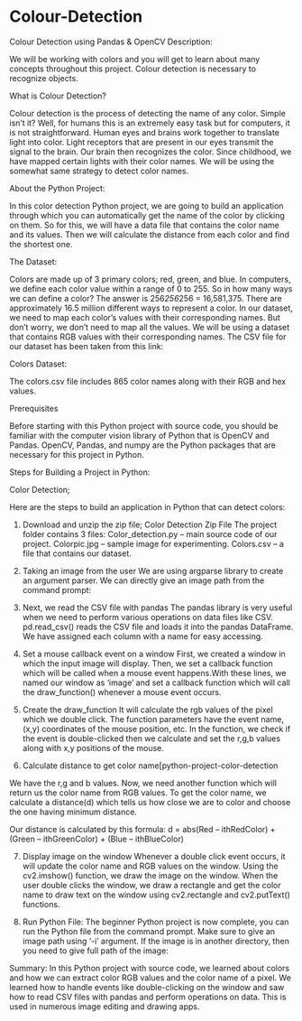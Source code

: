 
# Colour-Detection
 Colour Detection using Pandas &amp; OpenCV
Description:

We will be working with colors and you will get to learn about many concepts throughout this project. Colour detection is necessary to recognize objects.

What is Colour Detection?

Colour detection is the process of detecting the name of any color. Simple isn’t it? Well, for humans this is an extremely easy task but for computers, it is not straightforward. Human eyes and brains work together to translate light into color. Light receptors that are present in our eyes transmit the signal to the brain. Our brain then recognizes the color. Since childhood, we have mapped certain lights with their color names. We will be using the somewhat same strategy to detect color names.

About the Python Project:

In this color detection Python project, we are going to build an application through which you can automatically get the name of the color by clicking on them. So for this, we will have a data file that contains the color name and its values. Then we will calculate the distance from each color and find the shortest one.

The Dataset:

Colors are made up of 3 primary colors; red, green, and blue. In computers, we define each color value within a range of 0 to 255. So in how many ways we can define a color? The answer is 256*256*256 = 16,581,375. There are approximately 16.5 million different ways to represent a color. In our dataset, we need to map each color’s values with their corresponding names. But don’t worry, we don’t need to map all the values. We will be using a dataset that contains RGB values with their corresponding names. The CSV file for our dataset has been taken from this link:

Colors Dataset:

The colors.csv file includes 865 color names along with their RGB and hex values.

Prerequisites

Before starting with this Python project with source code, you should be familiar with the computer vision library of Python that is OpenCV and Pandas.
OpenCV, Pandas, and numpy are the Python packages that are necessary for this project in Python.

Steps for Building a Project in Python:

Color Detection;

Here are the steps to build an application in Python that can detect colors:

1. Download and unzip the zip file; Color Detection Zip File
The project folder contains 3 files:
Color_detection.py – main source code of our project.
Colorpic.jpg – sample image for experimenting.
Colors.csv – a file that contains our dataset.

2. Taking an image from the user
We are using argparse library to create an argument parser. We can directly give an image path from the command prompt:

3. Next, we read the CSV file with pandas
The pandas library is very useful when we need to perform various operations on data files like CSV. pd.read_csv() reads the CSV file and loads it into the pandas DataFrame. We have assigned each column with a name for easy accessing.

4. Set a mouse callback event on a window
First, we created a window in which the input image will display. Then, we set a callback function which will be called when a mouse event happens.With these lines, we named our window as ‘image’ and set a callback function which will call the draw_function() whenever a mouse event occurs.

5. Create the draw_function
It will calculate the rgb values of the pixel which we double click. The function parameters have the event name, (x,y) coordinates of the mouse position, etc. In the function, we check if the event is double-clicked then we calculate and set the r,g,b values along with x,y positions of the mouse.

6. Calculate distance to get color name[python-project-color-detection 

We have the r,g and b values. Now, we need another function which will return us the color name from RGB values. To get the color name, we calculate a distance(d) which tells us how close we are to color and choose the one having minimum distance.

Our distance is calculated by this formula:
d = abs(Red – ithRedColor) + (Green – ithGreenColor) + (Blue – ithBlueColor)

7. Display image on the window
Whenever a double click event occurs, it will update the color name and RGB values on the window.
Using the cv2.imshow() function, we draw the image on the window. When the user double clicks the window, we draw a rectangle and get the color name to draw text on the window using cv2.rectangle and cv2.putText() functions.

8. Run Python File:
The beginner Python project is now complete, you can run the Python file from the command prompt. Make sure to give an image path using ‘-i’ argument. If the image is in another directory, then you need to give full path of the image:

Summary:
In this Python project with source code, we learned about colors and how we can extract color RGB values and the color name of a pixel. We learned how to handle events like double-clicking on the window and saw how to read CSV files with pandas and perform operations on data. This is used in numerous image editing and drawing apps.

